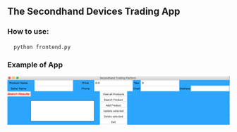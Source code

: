 ## The Secondhand Devices Trading App


### How to use:
```
  python frontend.py
```

### Example of App
<img src="second-hand-app.png">
